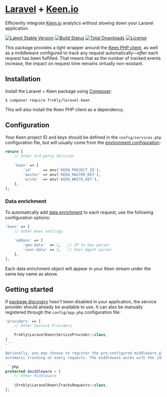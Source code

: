 # [Laravel](https://laravel.com) + [Keen.io](https://keen.io)

Efficiently integrate [Keen.io](https://keen.io) analytics without slowing down your Laravel application.

[![Latest Stable Version](https://poser.pugx.org/frnkly/laravel-keen/version)](https://packagist.org/packages/frnkly/laravel-keen)
[![Build Status](https://travis-ci.org/frnkly/laravel-embeds.png)](https://travis-ci.org/frnkly/laravel-embeds)
[![Total Downloads](https://poser.pugx.org/frnkly/laravel-keen/downloads)](https://packagist.org/packages/frnkly/laravel-keen)
[![License](https://poser.pugx.org/frnkly/laravel-keen/license)](https://packagist.org/packages/frnkly/laravel-keen)

This package provides a light wrapper around the [Keen PHP client](https://github.com/keenlabs/KeenClient-PHP), as well 
as a middleware configured to track any request automatically—_after_ each request has been fulfilled. That means that
as the number of tracked events increase, the impact on request time remains virtually non-existant.

## Installation

Install the Laravel + Keen package using [Composer](https://getcomposer.org):

    $ composer require frnkly/laravel-keen

This will also install the Keen PHP client as a dependency.

## Configuration

Your Keen project ID and keys should be defined in the `config/services.php` configuration file, but will usually come
from the [environment configuration](https://laravel.com/docs/configuration):

```php
return [
    // Other 3rd-party Services
    
    'keen' => [
        'id'     => env('KEEN_PROJECT_ID'),
        'master' => env('KEEN_MASTER_KEY'),
        'write'  => env('KEEN_WRITE_KEY'),
    ],
];
```

### Data enrichment
To automatically add [data enrichment](https://keen.io/docs/api/?php#data-enrichment) to each request, use the following
configuration options:

```php
'keen' => [
    // Other Keen settings
    
    'addons' => [
        'geo-data'  => 1,   // IP to Geo parser
        'user-data' => 1,   // User Agent parser
    ],
],
```

Each data enrichment object will appear in your Keen stream under the same key name as above.

## Getting started

If [package discovery](https://laravel.com/docs/packages#package-discovery) hasn't been disabled in your
application, the service provider should already be available to use. It can also be manually registered through
the `config/app.php` configuration file:
```php
'providers' => [
    // Other Service Providers

    Frnkly\LaravelKeen\ServiceProvider::class,
]
-```

Optionally, you may choose to register the pre-configured middleware globally in `app/Http/Kernel.php` to enable 
automatic tracking on every requests. The middleware works with the [data enrichment config keys](#data-enrichment).

```php
protected $middleware = [
    // Other Middleware
    
    \Frnkly\LaravelKeen\TracksRequests::class,
];
```
